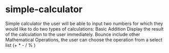 # simple-calculator

Simple calculator the user will be able to input two numbers for which they would like to do two types of calculations:
Basic Addition
Display the result of the calculation to the user immediately.
Bounce  include other Mathematical  Operations, the user can choose the operation from a select list (+ * - / % )
